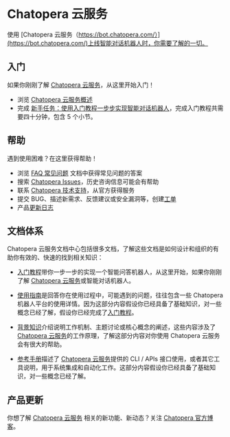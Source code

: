 # Chatopera 云服务

使用 [Chatopera 云服务（https://bot.chatopera.com/）](https://bot.chatopera.com/)上线智能对话机器人时，你需要了解的一切。

## 入门
<!-- First Steps -->

如果你刚刚了解 [Chatopera 云服务](https://bot.chatopera.com)，从这里开始入门！

* 浏览 [Chatopera 云服务概述](https://docs.chatopera.com/products/chatbot-platform/overview.html)
* 完成 [新手任务：使用入门教程一步步实现智能对话机器人](https://docs.chatopera.com/products/chatbot-platform/tutorials/index.html)，完成入门教程共需要四十分钟，包含 5 个小节。

## 帮助
<!-- Getting Help -->

遇到使用困难？在这里获得帮助！

* 浏览 [FAQ 常见问题](https://docs.chatopera.com/products/chatbot-platform/references/faq.html) 文档中获得常见问题的答案
* 搜索 [Chatopera Issues](https://github.com/chatopera/docs/issues)，历史咨询信息可能会有帮助
* 联系 [Chatopera 技术支持](https://www.chatopera.com/mail.html)，从官方获得服务
* 提交 BUG、描述新需求、反馈建议或安全漏洞等，创建[工单](https://github.com/chatopera/docs/issues/new/choose)
* 产品[更新日志](https://status.chatopera.com)

## 文档体系
<!-- How the documentation is organized  -->

Chatopera 云服务文档中心包括很多文档，了解这些文档是如何设计和组织的有助你有效的、快速的找到相关知识：

* [入门教程](https://docs.chatopera.com/products/chatbot-platform/tutorials/index.html)带你一步一步的实现一个智能问答机器人，从这里开始，如果你刚刚了解 [Chatopera 云服务](https://bot.chatopera.com)或智能对话机器人。

* [使用指南](https://docs.chatopera.com/products/chatbot-platform/howto-guides/index.html)是回答你在使用过程中，可能遇到的问题，往往包含一些 Chatopera 机器人平台的使用详情。因为这部分内容假设你已经具备了基础知识，对一些概念已经了解，假设你已经完成了[入门教程](https://docs.chatopera.com/products/chatbot-platform/tutorials/index.html)。

* [背景知识](https://docs.chatopera.com/products/chatbot-platform/explanations/index.html)介绍说明工作机制、主题讨论或核心概念的阐述，这些内容涉及了 [Chatopera 云服务](https://bot.chatopera.com)的工作原理，了解这部分内容对你使用 Chatopera 云服务会有很大的帮助。

* [参考手册](https://docs.chatopera.com/products/chatbot-platform/references/index.html)描述了 [Chatopera 云服务](https://bot.chatopera.com)提供的 CLI / APIs 接口使用，或者其它工具说明，用于系统集成和自动化工作。这部分内容假设你已经具备了基础知识，对一些概念已经了解。

## 产品更新

你想了解 [Chatopera 云服务](https://bot.chatopera.com) 相关的新功能、新动态？关注 [Chatopera 官方博客](https://status.chatopera.com/)。
